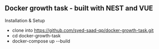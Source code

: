 ## Docker growth task - built with NEST and VUE

Installation & Setup
- clone into https://github.com/syed-saad-qp/docker-growth-task.git
- cd docker-growth-task
- docker-compose up --build
